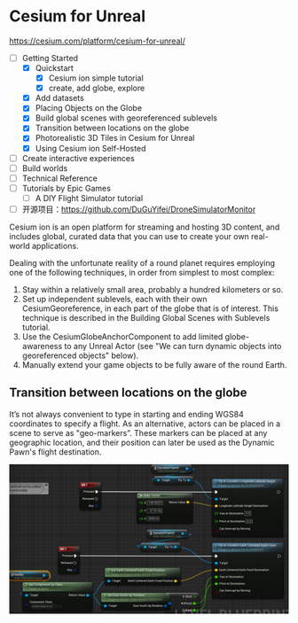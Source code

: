 # Cesium for Unreal

<https://cesium.com/platform/cesium-for-unreal/>

- [ ] Getting Started
  - [x] Quickstart
    - [x] Cesium ion simple tutorial
    - [x] create, add globe, explore
  - [x] Add datasets
  - [x] Placing Objects on the Globe
  - [x] Build global scenes with georeferenced sublevels
  - [x] Transition between locations on the globe
  - [x] Photorealistic 3D Tiles in Cesium for Unreal
  - [x] Using Cesium ion Self-Hosted
- [ ] Create interactive experiences
- [ ] Build worlds
- [ ] Technical Reference
- [ ] Tutorials by Epic Games
  - [ ] A DIY Flight Simulator tutorial
- [ ] 开源项目：https://github.com/DuGuYifei/DroneSimulatorMonitor

Cesium ion is an open platform for streaming and hosting 3D content, and includes global, curated data that you can use to create your own real-world applications.

Dealing with the unfortunate reality of a round planet requires employing one of the following techniques, in order from simplest to most complex:

1. Stay within a relatively small area, probably a hundred kilometers or so.
2. Set up independent sublevels, each with their own CesiumGeoreference, in each part of the globe that is of interest. This technique is described in the Building Global Scenes with Sublevels tutorial.
3. Use the CesiumGlobeAnchorComponent to add limited globe-awareness to any Unreal Actor (see "We can turn dynamic objects into georeferenced objects" below).
4. Manually extend your game objects to be fully aware of the round Earth.

## Transition between locations on the globe

It’s not always convenient to type in starting and ending WGS84 coordinates to specify a flight. As an alternative, actors can be placed in a scene to serve as "geo-markers”. These markers can be placed at any geographic location, and their position can later be used as the Dynamic Pawn's flight destination.

![](CesiumDemo_img/CesiumDemo_2024-05-30-20-21-32.png)